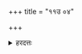 +++
title = "११उ ०४"

+++

<details><summary>हरदत्तः</summary>

तन्त्रशेषं समाप्य वेदस्य **आदितः त्रीननुवाकानधीयीरन्**(१) "इषे त्वोर्जेत्वा" (२)"आप उन्दन्तु" (३)"उद्धन्यमानं" (४)"अनुमत्यै पुरोडाशमष्टाकपालं निर्वपति धेनुर्दक्षिणा" ।
एते प्राजापत्यसौम्याग्नेयवैश्वदेवानामादितश्चत्वारोऽनुवाकाः ।
(५)"सह वै देवानां चासुराणां च" इति स्वयंभुवः ।
एतेषां वा पञ्चानां अनुवाकानां अध्ययनम् ॥४॥
</details>
